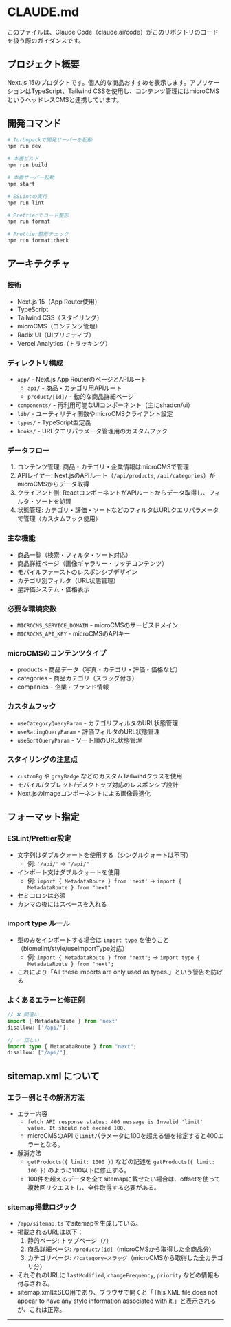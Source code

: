 # CLAUDE.md

このファイルは、Claude Code（claude.ai/code）がこのリポジトリのコードを扱う際のガイダンスです。

## プロジェクト概要

Next.js 15のプロダクトです。個人的な商品おすすめを表示します。アプリケーションはTypeScript、Tailwind CSSを使用し、コンテンツ管理にはmicroCMSというヘッドレスCMSと連携しています。

## 開発コマンド

```bash
# Turbopackで開発サーバーを起動
npm run dev

# 本番ビルド
npm run build

# 本番サーバー起動
npm start

# ESLintの実行
npm run lint

# Prettierでコード整形
npm run format

# Prettier整形チェック
npm run format:check
```

## アーキテクチャ

### 技術

- Next.js 15（App Router使用）
- TypeScript
- Tailwind CSS（スタイリング）
- microCMS（コンテンツ管理）
- Radix UI（UIプリミティブ）
- Vercel Analytics（トラッキング）

### ディレクトリ構成

- `app/` - Next.js App RouterのページとAPIルート
  - `api/` - 商品・カテゴリ用APIルート
  - `product/[id]/` - 動的な商品詳細ページ
- `components/` - 再利用可能なUIコンポーネント（主にshadcn/ui）
- `lib/` - ユーティリティ関数やmicroCMSクライアント設定
- `types/` - TypeScript型定義
- `hooks/` - URLクエリパラメータ管理用のカスタムフック

### データフロー

1. コンテンツ管理: 商品・カテゴリ・企業情報はmicroCMSで管理
2. APIレイヤー: Next.jsのAPIルート（`/api/products`, `/api/categories`）がmicroCMSからデータ取得
3. クライアント側: ReactコンポーネントがAPIルートからデータ取得し、フィルタ・ソートを処理
4. 状態管理: カテゴリ・評価・ソートなどのフィルタはURLクエリパラメータで管理（カスタムフック使用）

### 主な機能

- 商品一覧（検索・フィルタ・ソート対応）
- 商品詳細ページ（画像ギャラリー・リッチコンテンツ）
- モバイルファーストのレスポンシブデザイン
- カテゴリ別フィルタ（URL状態管理）
- 星評価システム・価格表示

### 必要な環境変数

- `MICROCMS_SERVICE_DOMAIN` - microCMSのサービスドメイン
- `MICROCMS_API_KEY` - microCMSのAPIキー

### microCMSのコンテンツタイプ

- products - 商品データ（写真・カテゴリ・評価・価格など）
- categories - 商品カテゴリ（スラッグ付き）
- companies - 企業・ブランド情報

### カスタムフック

- `useCategoryQueryParam` - カテゴリフィルタのURL状態管理
- `useRatingQueryParam` - 評価フィルタのURL状態管理
- `useSortQueryParam` - ソート順のURL状態管理

### スタイリングの注意点

- `customBg` や `grayBadge` などのカスタムTailwindクラスを使用
- モバイル/タブレット/デスクトップ対応のレスポンシブ設計
- Next.jsのImageコンポーネントによる画像最適化

## フォーマット指定

### ESLint/Prettier設定

- 文字列はダブルクォートを使用する（シングルクォートは不可）
  - 例: `'/api/'` → `"/api/"`
- インポート文はダブルクォートを使用
  - 例: `import { MetadataRoute } from 'next'` → `import { MetadataRoute } from "next"`
- セミコロンは必須
- カンマの後にはスペースを入れる

### import type ルール

- 型のみをインポートする場合は `import type` を使うこと（biomelint/style/useImportType対応）
  - 例: `import { MetadataRoute } from "next";` → `import type { MetadataRoute } from "next";`
- これにより「All these imports are only used as types.」という警告を防げる

### よくあるエラーと修正例

```typescript
// ❌ 間違い
import { MetadataRoute } from 'next'
disallow: ['/api/'],

// ✅ 正しい
import type { MetadataRoute } from "next";
disallow: ["/api/"],
```

## sitemap.xml について

### エラー例とその解消方法

- エラー内容
  - `fetch API response status: 400 message is Invalid 'limit' value. It should not exceed 100.`
  - microCMSのAPIで`limit`パラメータに100を超える値を指定すると400エラーとなる。
- 解消方法
  - `getProducts({ limit: 1000 })` などの記述を `getProducts({ limit: 100 })` のように100以下に修正する。
  - 100件を超えるデータを全てsitemapに載せたい場合は、offsetを使って複数回リクエストし、全件取得する必要がある。

### sitemap掲載ロジック

- `/app/sitemap.ts` でsitemapを生成している。
- 掲載されるURLは以下：
  1. 静的ページ: トップページ（`/`）
  2. 商品詳細ページ: `/product/[id]`（microCMSから取得した全商品分）
  3. カテゴリページ: `/?category=スラッグ`（microCMSから取得した全カテゴリ分）
- それぞれのURLに `lastModified`, `changeFrequency`, `priority` などの情報も付与される。
- sitemap.xmlはSEO用であり、ブラウザで開くと「This XML file does not appear to have any style information associated with it.」と表示されるが、これは正常。

---
